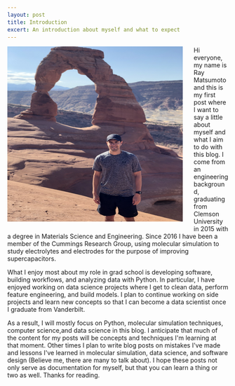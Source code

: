 ```yaml
---
layout: post
title: Introduction
excert: An introduction about myself and what to expect
---
```


<img style="float: left; margin: 0px 25px 20px 0px;" src="/images/blog/nov13/me.png" width="400" height="400" />
Hi everyone, my name is Ray Matsumoto and this is my first post where
I want to say a little about myself and what I aim to do with this
blog.  I come from an engineering background, graduating from Clemson
University in 2015 with a degree in Materials Science and Engineering.
Since 2016 I have been a member of the Cummings Research Group, using
molecular simulation to study electrolytes and electrodes for the
purpose of improving supercapacitors.

What I enjoy most about my role in grad school is developing software,
building workflows, and analyzing data with Python.  In particular, I
have enjoyed working on data science projects where I get to clean
data, perform feature engineering, and build models.
I plan to continue working on side
projects and learn new concepts so that I can become a data scientist once I graduate
from Vanderbilt.

As a result, I will mostly focus on Python, molecular simulation
techniques, computer science,and data science in
this blog.  I anticipate that much of the content for my posts will 
be concepts and techniques I'm learning at that moment.
Other times I plan to write blog posts on mistakes
I've made and lessons I've learned in molecular simulation, data
science, and software design (Believe me, there are many to talk about).  I hope these posts not only serve as documentation for myself, but that you can learn a thing
or two as well.  Thanks for reading.
<!--![](/images/blog/nov13/me.png)-->
